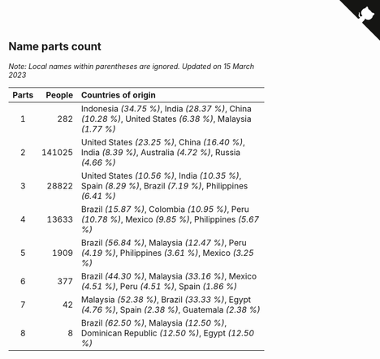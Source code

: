 ## Name parts count

*Note: Local names within parentheses are ignored.*
*Updated on 15 March 2023*

| Parts | People | Countries of origin |
| :--: | ---: | :--- |
| 1 | 282 | Indonesia *(34.75 %)*, India *(28.37 %)*, China *(10.28 %)*, United States *(6.38 %)*, Malaysia *(1.77 %)* |
| 2 | 141025 | United States *(23.25 %)*, China *(16.40 %)*, India *(8.39 %)*, Australia *(4.72 %)*, Russia *(4.66 %)* |
| 3 | 28822 | United States *(10.56 %)*, India *(10.35 %)*, Spain *(8.29 %)*, Brazil *(7.19 %)*, Philippines *(6.41 %)* |
| 4 | 13633 | Brazil *(15.87 %)*, Colombia *(10.95 %)*, Peru *(10.78 %)*, Mexico *(9.85 %)*, Philippines *(5.67 %)* |
| 5 | 1909 | Brazil *(56.84 %)*, Malaysia *(12.47 %)*, Peru *(4.19 %)*, Philippines *(3.61 %)*, Mexico *(3.25 %)* |
| 6 | 377 | Brazil *(44.30 %)*, Malaysia *(33.16 %)*, Mexico *(4.51 %)*, Peru *(4.51 %)*, Spain *(1.86 %)* |
| 7 | 42 | Malaysia *(52.38 %)*, Brazil *(33.33 %)*, Egypt *(4.76 %)*, Spain *(2.38 %)*, Guatemala *(2.38 %)* |
| 8 | 8 | Brazil *(62.50 %)*, Malaysia *(12.50 %)*, Dominican Republic *(12.50 %)*, Egypt *(12.50 %)* |


<a href="https://github.com/jonatanklosko/wca_statistics" class="github-corner" aria-label="View source on Github"><svg width="80" height="80" viewBox="0 0 250 250" style="fill:#151513; color:#fff; position: absolute; top: 0; border: 0; right: 0;" aria-hidden="true"><path d="M0,0 L115,115 L130,115 L142,142 L250,250 L250,0 Z"></path><path d="M128.3,109.0 C113.8,99.7 119.0,89.6 119.0,89.6 C122.0,82.7 120.5,78.6 120.5,78.6 C119.2,72.0 123.4,76.3 123.4,76.3 C127.3,80.9 125.5,87.3 125.5,87.3 C122.9,97.6 130.6,101.9 134.4,103.2" fill="currentColor" style="transform-origin: 130px 106px;" class="octo-arm"></path><path d="M115.0,115.0 C114.9,115.1 118.7,116.5 119.8,115.4 L133.7,101.6 C136.9,99.2 139.9,98.4 142.2,98.6 C133.8,88.0 127.5,74.4 143.8,58.0 C148.5,53.4 154.0,51.2 159.7,51.0 C160.3,49.4 163.2,43.6 171.4,40.1 C171.4,40.1 176.1,42.5 178.8,56.2 C183.1,58.6 187.2,61.8 190.9,65.4 C194.5,69.0 197.7,73.2 200.1,77.6 C213.8,80.2 216.3,84.9 216.3,84.9 C212.7,93.1 206.9,96.0 205.4,96.6 C205.1,102.4 203.0,107.8 198.3,112.5 C181.9,128.9 168.3,122.5 157.7,114.1 C157.9,116.9 156.7,120.9 152.7,124.9 L141.0,136.5 C139.8,137.7 141.6,141.9 141.8,141.8 Z" fill="currentColor" class="octo-body"></path></svg></a><style>.github-corner:hover .octo-arm{animation:octocat-wave 560ms ease-in-out}@keyframes octocat-wave{0%,100%{transform:rotate(0)}20%,60%{transform:rotate(-25deg)}40%,80%{transform:rotate(10deg)}}@media (max-width:500px){.github-corner:hover .octo-arm{animation:none}.github-corner .octo-arm{animation:octocat-wave 560ms ease-in-out}}</style>
